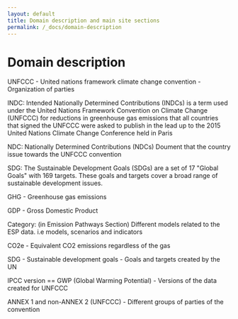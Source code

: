 ```yaml
---
layout: default
title: Domain description and main site sections
permalink: /_docs/domain-description
---
```


# Domain description

UNFCCC - United nations framework climate change convention - Organization of parties

INDC: Intended Nationally Determined Contributions (INDCs) is a term used under the United Nations Framework Convention on Climate Change (UNFCCC) for reductions in greenhouse gas emissions that all countries that signed the UNFCCC were asked to publish in the lead up to the 2015 United Nations Climate Change Conference held in Paris

NDC: Nationally Determined Contributions (NDCs) Doument that the country issue towards the UNFCCC convention

SDG: The Sustainable Development Goals (SDGs) are a set of 17 "Global Goals" with 169 targets. These goals and targets cover a broad range of sustainable development issues.

GHG - Greenhouse gas emissions

GDP - Gross Domestic Product

Category: (in Emission Pathways Section) Different models related to the ESP data. i.e models, scenarios and indicators

CO2e - Equivalent CO2 emissions regardless of the gas

SDG - Sustainable development goals - Goals and targets created by the UN

IPCC version == GWP (Global Warming Potential) - Versions of the data created for UNFCCC

ANNEX 1 and non-ANNEX 2 (UNFCCC) - Different groups of parties of the convention

